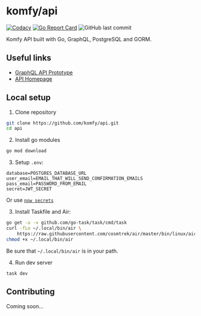 # komfy/api

[![Codacy](https://img.shields.io/codacy/grade/a4485f4982d54841930f0812b92f7c04.svg?style=flat-square)](https://app.codacy.com/project/komfy/api/dashboard)
[![Go Report Card](https://goreportcard.com/badge/github.com/komfy/api)](https://goreportcard.com/report/github.com/komfy/api)
![GitHub last commit](https://img.shields.io/github/last-commit/komfy/api.svg?style=flat-square)

Komfy API built with Go, GraphQL, PostgreSQL and GORM.

## Useful links

* [GraphQL API Prototype](https://app.graphqleditor.com/komfy/komfy-api)
* [API Homepage](https://api.komfy.now.sh/)

## Local setup

1. Clone repository

```sh
git clone https://github.com/komfy/api.git
cd api
```

2. Install go modules

```sh
go mod download
```

3. Setup `.env`:

```
database=POSTGRES_DATABASE_URL
user_email=EMAIL_THAT_WILL_SEND_CONFIRMATION_EMAILS
pass_email=PASSWORD_FROM_EMAIL
secret=JWT_SECRET
```

Or use [`now secrets`](https://zeit.co/docs/v2/environment-variables-and-secrets)

3. Install Taskfile and Air:

```sh
go get -u -v github.com/go-task/task/cmd/task
curl -fLo ~/.local/bin/air \
    https://raw.githubusercontent.com/cosmtrek/air/master/bin/linux/air
chmod +x ~/.local/bin/air
```

Be sure that `~/.local/bin/air` is in your path.

4. Run dev server

```
task dev
```

## Contributing

Coming soon...
